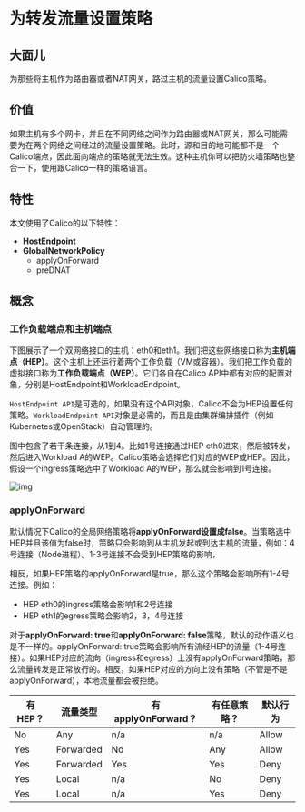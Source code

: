 # 为转发流量设置策略

## 大面儿

为那些将主机作为路由器或者NAT网关，路过主机的流量设置Calico策略。

## 价值

如果主机有多个网卡，并且在不同网络之间作为路由器或NAT网关，那么可能需要为在两个网络之间经过的流量设置策略。此时，源和目的地可能都不是一个Calico端点，因此面向端点的策略就无法生效。这种主机你可以把防火墙策略也整合一下，使用跟Calico一样的策略语言。

## 特性

本文使用了Calico的以下特性：

- **HostEndpoint**
- **GlobalNetworkPolicy**
    - applyOnForward
    - preDNAT

## 概念

### 工作负载端点和主机端点

下图展示了一个双网络接口的主机：eth0和eth1。我们把这些网络接口称为**主机端点（HEP）**。这个主机上还运行着两个工作负载（VM或容器）。我们把工作负载的虚拟接口称为**工作负载端点（WEP）**。它们各自在Calico API中都有对应的配置对象，分别是HostEndpoint和WorkloadEndpoint。

`HostEndpoint API`是可选的，如果没有这个API对象，Calico不会为HEP设置任何策略。`WorkloadEndpoint API`对象是必需的，而且是由集群编排插件（例如Kubernetes或OpenStack）自动管理的。

图中包含了若干条连接，从1到4。比如1号连接通过HEP eth0进来，然后被转发，然后进入Workload A的WEP。Calico策略会选择它们对应的WEP或HEP。因此，假设一个ingress策略选中了Workload A的WEP，那么就会影响到1号连接。

![img](https://projectcalico.docs.tigera.io/images/host-forward-traffic.png)

### applyOnForward

默认情况下Calico的全局网络策略将**applyOnForward设置成false**。当策略选中HEP并且该值为false时，策略只会影响到从主机发起或到达主机的流量，例如：4号连接（Node进程）。1-3号连接不会受到HEP策略的影响，

相反，如果HEP策略的applyOnForward是true，那么这个策略会影响所有1-4号连接。例如：

- HEP eth0的ingress策略会影响1和2号连接
- HEP eth1的egress策略会影响2，3，4号连接

对于**applyOnForward: true**和**applyOnForward: false**策略，默认的动作语义也是不一样的。applyOnForward: true策略会影响所有流经HEP的流量（1-4号连接）。如果HEP对应的流向（ingress和egress）上没有applyOnForward策略，那么流量转发是正常放行的。相反，如果HEP对应的方向上没有策略（不管是不是applyOnForward），本地流量都会被拒绝。

|**有HEP？**|**流量类型**|**有applyOnForward？**|**有任意策略？**|**默认行为**
|-|-|-|-|-
|No|Any|n/a|n/a|Allow
|Yes|Forwarded|No|Any|Allow
|Yes|Forwarded|Yes|Yes|Deny
|Yes|Local|n/a|No|Deny
|Yes|Local|n/a|Yes|Deny
